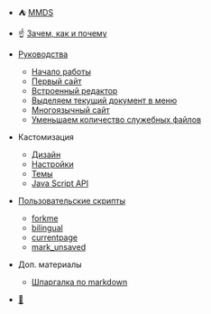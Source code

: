 * :tent: [ MMDS ](index.ru.md)
*  :point_up: [Зачем, как и почему](ideology.ru.md)
* [Руководства](guides.ru.md)
  * [ Начало работы ](getting_started.ru.md)
  * [ Первый сайт](basic_setup.ru.md)
  * [ Встроенный редактор ](editor.ru.md)
  * [ Выделяем текущий документ в меню](currentlink.ru.md)
  * [ Многоязычный сайт](multilanguage_setup.ru.md)
  * [Уменьшаем количество служебных файлов](single_file_viewer.ru.md)

* Кастомизация
  * [ Дизайн ](customization.ru.md)
  * [ Настройки ](settings.ru.md)
  * [Темы](themes.ru.md)
  * [Java Script API](api.ru.md)
* [Пользовательские скрипты](user_scripts.ru.md)
  * [forkme](us_forkme.ru.md)
  * [bilingual](multilanguage_setup.ru.md)
  * [currentpage](currentlink.ru.md)
  * [mark_unsaved](us_mark_unsaved.ru.md)
  
* Доп. материалы
  * [Шпаргалка по markdown](markdown_sampler.ru.md)

*  [:wrench:](sidebar.ru.md)

